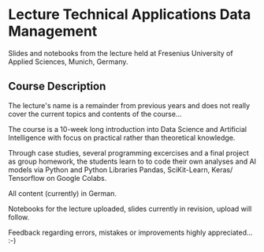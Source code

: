# Lecture Technical Applications Data Management
Slides and notebooks from the lecture held at Fresenius University of Applied Sciences, Munich, Germany.

## Course Description
The lecture's name is a remainder from previous years and does not really cover the current topics and contents of the course...

The course is a 10-week long introduction into Data Science and Artificial Intelligence with focus on practical rather than theoretical knowledge.

Through case studies, several programming excercises and a final project as group homework, the students learn to to code their own analyses and AI models via Python and Python Libraries Pandas, SciKit-Learn, Keras/ Tensorflow on Google Colabs.

All content (currently) in German.

Notebooks for the lecture uploaded, slides currently in revision, upload will follow.

Feedback regarding errors, mistakes or improvements highly appreciated... :-)
